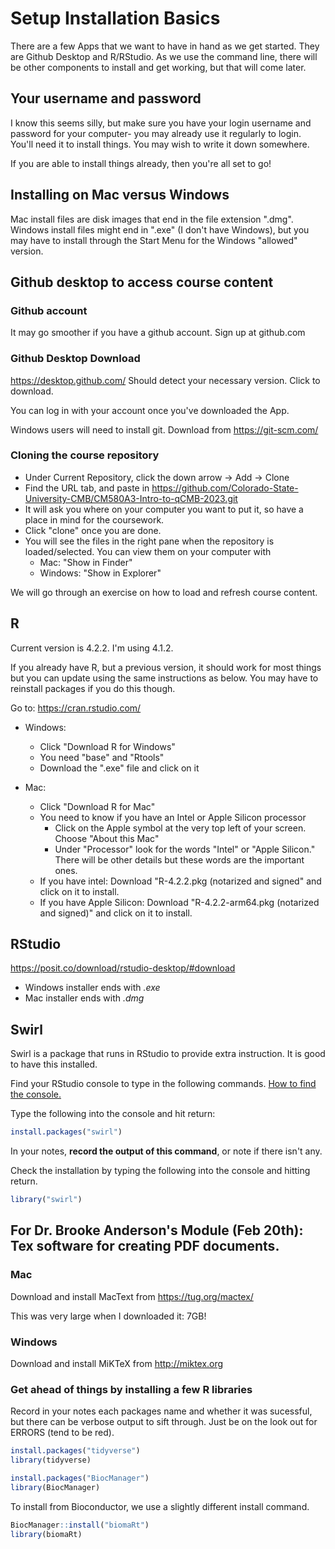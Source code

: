 # Setup Installation Basics

There are a few Apps that we want to have in hand as we get started. They are Github Desktop and R/RStudio.  As we use the command line, there will be other components to install and get working, but that will come later.

## Your username and password

I know this seems silly, but make sure you have your login username and password for your computer- you may already use it regularly to login. You'll need it to install things.  You may wish to write it down somewhere.

If you are able to install things already, then you're all set to go!

## Installing on Mac versus Windows

Mac install files are disk images that end in the file extension ".dmg". Windows install files might end in ".exe" (I don't have Windows), but you may have to install through the Start Menu for the Windows "allowed" version.

## Github desktop to access course content

### Github account

It may go smoother if you have a github account. Sign up at github.com

### Github Desktop Download

https://desktop.github.com/ Should detect your necessary version. Click to download.

You can log in with your account once you've downloaded the App.

Windows users will need to install git. Download from https://git-scm.com/

### Cloning the course repository

* Under Current Repository, click the down arrow -> Add -> Clone 
* Find the URL tab, and paste in https://github.com/Colorado-State-University-CMB/CM580A3-Intro-to-qCMB-2023.git
* It will ask you where on your computer you want to put it, so have a place in mind for the coursework.
* Click "clone" once you are done.
* You will see the files in the right pane when the repository is loaded/selected. You can view them on your computer with 
  * Mac: "Show in Finder"
  * Windows: "Show in Explorer"

We will go through an exercise on how to load and refresh course content.

## R

Current version is 4.2.2. I'm using 4.1.2. 

If you already have R, but a previous version, it should work for most things but you can update using the same instructions as below. You may have to reinstall packages if you do this though.


Go to: https://cran.rstudio.com/ 

* Windows: 
  * Click "Download R for Windows"
  * You need "base" and "Rtools"
  * Download the ".exe" file and click on it
  
* Mac:
  * Click "Download R for Mac"
  * You need to know if you have an Intel or Apple Silicon processor
    * Click on the Apple symbol at the very top left of your screen. Choose "About this Mac"
    * Under "Processor" look for the words "Intel" or "Apple Silicon." There will be other details but these words are the important ones.
  * If you have intel: Download "R-4.2.2.pkg (notarized and signed" and click on it to install.
  * If you have Apple Silicon: Download "R-4.2.2-arm64.pkg (notarized and signed)" and click on it to install.


## RStudio

https://posit.co/download/rstudio-desktop/#download

* Windows installer ends with *.exe*
* Mac installer ends with *.dmg*

## Swirl

Swirl is a package that runs in RStudio to provide extra instruction. It is good to have this installed.

Find your RStudio console to type in the following commands. [How to find the console.](https://www.google.com/search?q=rstudio+where+is+the+console&oq=rstudio+where+is+the+console)

Type the following into the console and hit return:
```r
install.packages("swirl")
```
In your notes, **record the output of this command**, or note if there isn't any.

Check the installation by typing the following into the console and hitting return.
```r
library("swirl")
```


## For Dr. Brooke Anderson's Module (Feb 20th): Tex software for creating PDF documents.

### Mac

Download and install MacText from https://tug.org/mactex/

This was very large when I downloaded it: 7GB!


### Windows

Download and install MiKTeX from http://miktex.org



### Get ahead of things by installing a few R libraries

Record in your notes each packages name and whether it was sucessful, but there can be verbose output to sift through. Just be on the look out for ERRORS (tend to be red).

```r
install.packages("tidyverse")
library(tidyverse)
```

```r
install.packages("BiocManager")
library(BiocManager)
```

To install from Bioconductor, we use a slightly different install command.

```r
BiocManager::install("biomaRt")
library(biomaRt)
```


